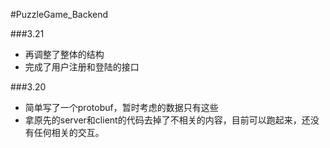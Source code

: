 #PuzzleGame_Backend

###3.21
* 再调整了整体的结构
* 完成了用户注册和登陆的接口


###3.20
* 简单写了一个protobuf，暂时考虑的数据只有这些
* 拿原先的server和client的代码去掉了不相关的内容，目前可以跑起来，还没有任何相关的交互。
